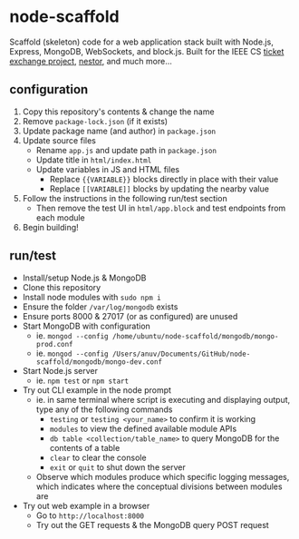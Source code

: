 # node-scaffold

Scaffold (skeleton) code for a web application stack built with Node.js, Express, MongoDB, WebSockets, and block.js.
Built for the IEEE CS [ticket exchange project](https://github.com/anuvgupta/ticket-xc-skel), [nestor](https://github.com/nestor), and much more...

## configuration

1.  Copy this repository's contents & change the name
2.  Remove `package-lock.json` (if it exists)
3.  Update package name (and author) in `package.json`
4.  Update source files
    -   Rename `app.js` and update path in `package.json`
    -   Update title in `html/index.html`
    -   Update variables in JS and HTML files
        -   Replace `{{VARIABLE}}` blocks directly in place with their value
        -   Replace `[[VARIABLE]]` blocks by updating the nearby value
5.  Follow the instructions in the following run/test section
    -   Then remove the test UI in `html/app.block` and test endpoints from each module
6.  Begin building!

## run/test

-   Install/setup Node.js & MongoDB
-   Clone this repository
-   Install node modules with `sudo npm i`
-   Ensure the folder `/var/log/mongodb` exists
-   Ensure ports 8000 & 27017 (or as configured) are unused
-   Start MongoDB with configuration
    -   ie. `mongod --config /home/ubuntu/node-scaffold/mongodb/mongo-prod.conf`
    -   ie. `mongod --config /Users/anuv/Documents/GitHub/node-scaffold/mongodb/mongo-dev.conf`
-   Start Node.js server
    -   ie. `npm test` or `npm start`
-   Try out CLI example in the node prompt
    -   ie. in same terminal where script is executing and displaying output, type any of the following commands
        -   `testing` or `testing <your_name>` to confirm it is working
        -   `modules` to view the defined available module APIs
        -   `db table <collection/table_name>` to query MongoDB for the contents of a table
        -   `clear` to clear the console
        -   `exit` or `quit` to shut down the server
    -   Observe which modules produce which specific logging messages, which indicates where the conceptual divisions between modules are
-   Try out web example in a browser
    -   Go to `http://localhost:8000`
    -   Try out the GET requests & the MongoDB query POST request
